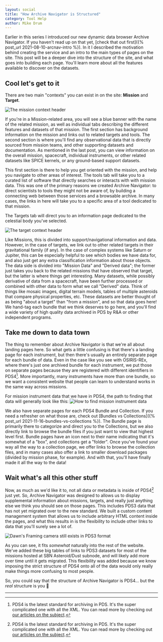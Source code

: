 ```yaml
---
layout: social
title: "How Archive Navigator is Structured"
category: Tool Help
author: Mike Drum
---
```


Earlier in this series I introduced our new dynamic data browser Archive Navigator. If you haven't read up on that yet, [check that out first]({% post_url 2021-08-10-arcnav-intro %}). In it I described the motivation behind creating the service and an intro to the main types of pages on the site. This post will be a deeper dive into the structure of the site, and what goes into building each page. You'll learn more about all the features available to discover on the datasets.

## Cool let's get to it

There are two main "contexts" you can exist in on the site: **Mission** and **Target**. 

![The mission context header](https://pdsregistryimages.psi.edu/tips/Structure-of-Arcnav/MissionHeader.png.png)

If you're in a Mission-related area, you will see a blue banner with the name of the related mission, as well as individual tabs describing the different features and datasets of that mission. The first section has background information on the mission and links out to related targets and tools. The second section is where you'll find any observational data that is directly sourced from mission teams, and other supporting datasets and documentation. As mentioned in the last post, you can view information on the overall mission, spacecraft, individual instruments, or other related datasets like SPICE kernels, or any ground-based support datasets.

This first section is there to help you get oriented with the mission, and help you navigate to other areas of interest. The tools tab will take you to a curated list of software that directly searches or interacts with with mission data. This was one of the primary reasons we created Archive Navigator: to direct scientists to tools they might not be aware of, by building a connecting web between those services and a browsable archive. In many cases, the links in here will take you to a specific area of a tool dedicated to that mission.

The Targets tab will direct you to an information page dedicated to the celestial body you've selected.

![The target context header](https://pdsregistryimages.psi.edu/tips/Structure-of-Arcnav/TargetHeader.png)

Like Missions, this is divided into support/navigational information and data. However, in the case of targets, we link out to other related targets in their gravitational family (if any). In the case of complex systems like Saturn or Jupiter, this can be especially helpful to see which bodies we have data for, and also just get any extra classification information about those objects. The data side is divided into "Mission Data" and "Derived data"; the former just takes you back to the related missions that have observed that target, but the latter is where things get interesting. Many datasets, while possibly derivative of data from a spacecraft, have been further processed or combined with other data to form what we call "Derived" data. Think of things like mosaic images, digital terrain models, tables of multiple asteroids that compare physical properties, etc. These datasets are better thought of as being "about a target" than "from a mission", and so that data goes here! We hand-tag each bundle that we think deserves to go here, and you'll find a wide variety of high quality data archived in PDS by R&A or other independent programs.

## Take me down to data town

The thing to remember about Archive Navigator is that we're all about landing pages here. So what gets a little confusing is that there's a landing page for each instrument, but then there's usually an entirely separate page for each bundle of data. Even in the case like you see with OSIRIS-REx, where there's just one archived bundle for each instrument, we put those on separate pages because they are registered with different identifiers in PDS4[^pds4]. More importantly, many instruments have more than one bundle, so we want a consistent website that people can learn to understand works in the same way across missions.

For mission instrument data that we have in PDS4, the path to finding that data will generally look like this:
![How to find mission instrument data](https://pdsregistryimages.psi.edu/tips/Structure-of-Arcnav/Hierarchy.png)

We also have separate pages for each PDS4 Bundle and Collection. If you need a refresher on what those are, check out [Bundles vs Collections]({% post_url 2021-11-16-bundles-vs-collections %}). The Bundle page is primarily there to categorize and direct you to the Collections, but we also directly link to browse the bundle files if you just want to view that highest level first. Bundle pages have an icon next to their name indicating that it's somewhat of a "box", and collections get a "folder". Once you've found your way all the way to a collection page, we offer links to browse the collection files, and in many cases also offer a link to smaller download packages (divided by mission phase, for example). And with that, you'll have finally made it all the way to the data!

## Wait what's all this other stuff

Now, as much as we'd like it to, not all data or metadata is inside of PDS4[^pds4] just yet. So, Archive Navigator was designed to allows us to display supplemental information about missions, targets, and really just anything else we think you should see on those pages. This includes PDS3 data that has not yet migrated over to the new standard. We built a custom content management system that allows us to include arbitrary HTML content inside the pages, and what this results in is the flexibility to include other links to data that you'll surely see a lot of.

![Dawn's Framing camera still exists in PDS3 format](https://pdsregistryimages.psi.edu/tips/Structure-of-Arcnav/DawnFC.png)

As you can see, it fits *somewhat* naturally into the rest of the website. We've added these big tables of links to PDS3 datasets for most of the missions hosted at SBN Asteroid/Dust subnode, and will likely add more over time until it gets migrated. This flexibility was added because we know imposing the strict structure of PDS4 onto all of the data would only really make things more confusing to most people. 

So, you could say that the structure of Archive Navigator is PDS4... but the *real* structure is you 🤗

---

[^pds4]: PDS4 is the latest standard for archiving in PDS. It's the super complicated one with all the XML. You can read more by checking out [our articles on the subject](https://sbn.psi.edu/pds/support/pds4/).